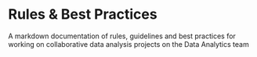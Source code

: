 # Rules & Best Practices

A markdown documentation of rules, guidelines and best practices for working on collaborative data analysis projects on the Data Analytics team 
